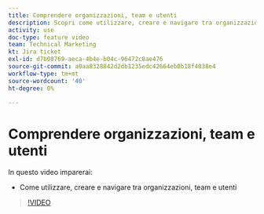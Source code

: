```yaml
---
title: Comprendere organizzazioni, team e utenti
description: Scopri come utilizzare, creare e navigare tra organizzazioni, team e utenti in [!DNL Adobe Workfront Fusion].
activity: use
doc-type: feature video
team: Technical Marketing
kt: Jira ticket
exl-id: d7b08769-aeca-4b4e-b04c-96472c8ae476
source-git-commit: a0aa8328842d2db1235edc42664eb0b18f4038e4
workflow-type: tm+mt
source-wordcount: '40'
ht-degree: 0%

---
```


# Comprendere organizzazioni, team e utenti

In questo video imparerai:

* Come utilizzare, creare e navigare tra organizzazioni, team e utenti

>[!VIDEO](https://video.tv.adobe.com/v/335309/?quality=12)
